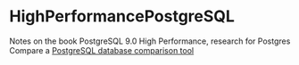 # HighPerformancePostgreSQL
Notes on the book PostgreSQL 9.0 High Performance, research for Postgres Compare a [PostgreSQL database comparison tool](https://www.postgrescompare.com)
